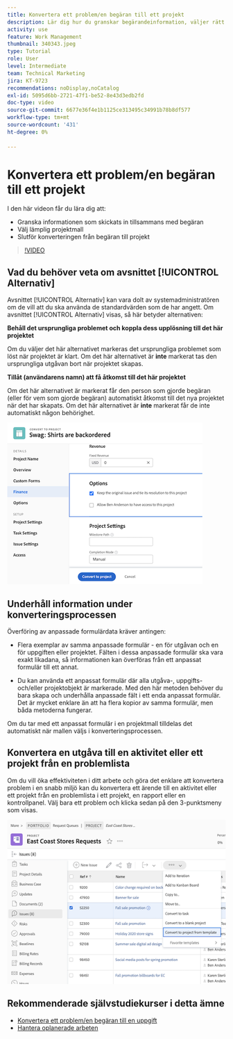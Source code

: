 ```yaml
---
title: Konvertera ett problem/en begäran till ett projekt
description: Lär dig hur du granskar begärandeinformation, väljer rätt projektmall och konverterar begäran till ett projekt.
activity: use
feature: Work Management
thumbnail: 340343.jpeg
type: Tutorial
role: User
level: Intermediate
team: Technical Marketing
jira: KT-9723
recommendations: noDisplay,noCatalog
exl-id: 5095d6bb-2721-47f1-be52-8e43d3edb2fd
doc-type: video
source-git-commit: 6677e36f4e1b1125ce313495c34991b78b8df577
workflow-type: tm+mt
source-wordcount: '431'
ht-degree: 0%

---
```


# Konvertera ett problem/en begäran till ett projekt

I den här videon får du lära dig att:

* Granska informationen som skickats in tillsammans med begäran
* Välj lämplig projektmall
* Slutför konverteringen från begäran till projekt

>[!VIDEO](https://video.tv.adobe.com/v/340343/?quality=12&learn=on)

## Vad du behöver veta om avsnittet [!UICONTROL Alternativ]

Avsnittet [!UICONTROL Alternativ] kan vara dolt av systemadministratören om de vill att du ska använda de standardvärden som de har angett. Om avsnittet [!UICONTROL Alternativ] visas, så här betyder alternativen:

**Behåll det ursprungliga problemet och koppla dess upplösning till det här projektet**

Om du väljer det här alternativet markeras det ursprungliga problemet som löst när projektet är klart. Om det här alternativet är **inte** markerat tas den ursprungliga utgåvan bort när projektet skapas.

**Tillåt (användarens namn) att få åtkomst till det här projektet**

Om det här alternativet är markerat får den person som gjorde begäran (eller för vem som gjorde begäran) automatiskt åtkomst till det nya projektet när det har skapats. Om det här alternativet är **inte** markerat får de inte automatiskt någon behörighet.

![En bild av en projektskärm med konverteringsalternativ](assets/conversion-options.png)


## Underhåll information under konverteringsprocessen

Överföring av anpassade formulärdata kräver antingen:

* Flera exemplar av samma anpassade formulär - en för utgåvan och en för uppgiften eller projektet. Fälten i dessa anpassade formulär ska vara exakt likadana, så informationen kan överföras från ett anpassat formulär till ett annat.

* Du kan använda ett anpassat formulär där alla utgåva-, uppgifts- och/eller projektobjekt är markerade. Med den här metoden behöver du bara skapa och underhålla anpassade fält i ett enda anpassat formulär. Det är mycket enklare än att ha flera kopior av samma formulär, men båda metoderna fungerar.

Om du tar med ett anpassat formulär i en projektmall tilldelas det automatiskt när mallen väljs i konverteringsprocessen.

## Konvertera en utgåva till en aktivitet eller ett projekt från en problemlista

Om du vill öka effektiviteten i ditt arbete och göra det enklare att konvertera problem i en snabb miljö kan du konvertera ett ärende till en aktivitet eller ett projekt från en problemlista i ett projekt, en rapport eller en kontrollpanel. Välj bara ett problem och klicka sedan på den 3-punktsmeny som visas.

![En bild av en projektskärm med alternativ för problemkonvertering](assets/convert-from-a-list.png)

## Rekommenderade självstudiekurser i detta ämne

* [Konvertera ett problem/en begäran till en uppgift](/help/manage-work/issues-requests/convert-issues-to-other-work-items.md)
* [Hantera oplanerade arbeten](/help/manage-work/issues-requests/handle-unplanned-work.md)

